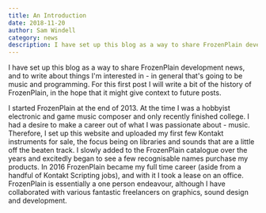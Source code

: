 ```yaml
---
title: An Introduction
date: 2018-11-20
author: Sam Windell
category: news
description: I have set up this blog as a way to share FrozenPlain development news, and to write about things I'm interested in - in general that's going to be music and programming.
---
```

I have set up this blog as a way to share FrozenPlain development news, and to write about things I'm interested in - in general that's going to be music and programming. For this first post I will write a bit of the history of FrozenPlain, in the hope that it might give context to future posts.

I started FrozenPlain at the end of 2013. At the time I was a hobbyist electronic and game music composer and only recently finished college. I had a desire to make a career out of what I was passionate about - music. Therefore, I set up this website and uploaded my first few Kontakt instruments for sale, the focus being on libraries and sounds that are a little off the beaten track. I slowly added to the FrozenPlain catalogue over the years and excitedly began to see a few recognisable names purchase my products. In 2016 FrozenPlain became my full time career (aside from a handful of Kontakt Scripting jobs), and with it I took a lease on an office. FrozenPlain is essentially a one person endeavour, although I have collaborated with various fantastic freelancers on graphics, sound design and development.
